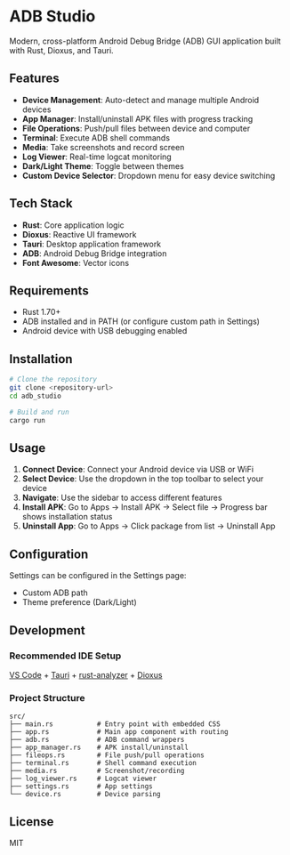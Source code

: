 # ADB Studio

Modern, cross-platform Android Debug Bridge (ADB) GUI application built with Rust, Dioxus, and Tauri.

## Features

- **Device Management**: Auto-detect and manage multiple Android devices
- **App Manager**: Install/uninstall APK files with progress tracking
- **File Operations**: Push/pull files between device and computer
- **Terminal**: Execute ADB shell commands
- **Media**: Take screenshots and record screen
- **Log Viewer**: Real-time logcat monitoring
- **Dark/Light Theme**: Toggle between themes
- **Custom Device Selector**: Dropdown menu for easy device switching

## Tech Stack

- **Rust**: Core application logic
- **Dioxus**: Reactive UI framework
- **Tauri**: Desktop application framework
- **ADB**: Android Debug Bridge integration
- **Font Awesome**: Vector icons

## Requirements

- Rust 1.70+
- ADB installed and in PATH (or configure custom path in Settings)
- Android device with USB debugging enabled

## Installation

```bash
# Clone the repository
git clone <repository-url>
cd adb_studio

# Build and run
cargo run
```

## Usage

1. **Connect Device**: Connect your Android device via USB or WiFi
2. **Select Device**: Use the dropdown in the top toolbar to select your device
3. **Navigate**: Use the sidebar to access different features
4. **Install APK**: Go to Apps → Install APK → Select file → Progress bar shows installation status
5. **Uninstall App**: Go to Apps → Click package from list → Uninstall App

## Configuration

Settings can be configured in the Settings page:
- Custom ADB path
- Theme preference (Dark/Light)

## Development

### Recommended IDE Setup

[VS Code](https://code.visualstudio.com/) + [Tauri](https://marketplace.visualstudio.com/items?itemName=tauri-apps.tauri-vscode) + [rust-analyzer](https://marketplace.visualstudio.com/items?itemName=rust-lang.rust-analyzer) + [Dioxus](https://marketplace.visualstudio.com/items?itemName=DioxusLabs.dioxus)

### Project Structure

```
src/
├── main.rs           # Entry point with embedded CSS
├── app.rs            # Main app component with routing
├── adb.rs            # ADB command wrappers
├── app_manager.rs    # APK install/uninstall
├── fileops.rs        # File push/pull operations
├── terminal.rs       # Shell command execution
├── media.rs          # Screenshot/recording
├── log_viewer.rs     # Logcat viewer
├── settings.rs       # App settings
└── device.rs         # Device parsing
```

## License

MIT
